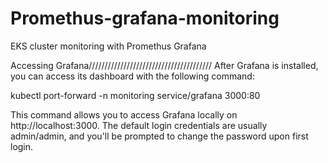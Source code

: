 # Promethus-grafana-monitoring
EKS cluster monitoring with Promethus Grafana 



Accessing Grafana///////////////////////////////////////
After Grafana is installed, you can access its dashboard with the following command:

kubectl port-forward -n monitoring service/grafana 3000:80

This command allows you to access Grafana locally on http://localhost:3000. The default login credentials are usually admin/admin, and you'll be prompted to change the password upon first login.
